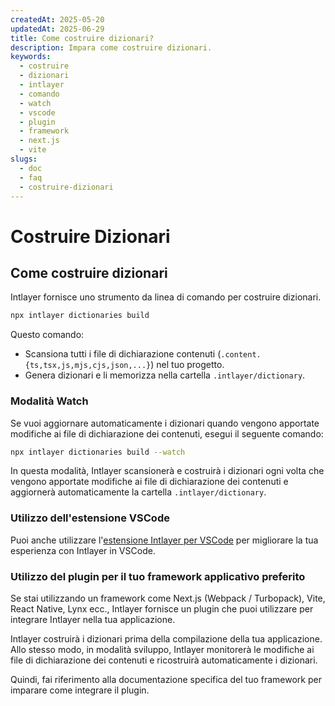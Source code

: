 ```yaml
---
createdAt: 2025-05-20
updatedAt: 2025-06-29
title: Come costruire dizionari?
description: Impara come costruire dizionari.
keywords:
  - costruire
  - dizionari
  - intlayer
  - comando
  - watch
  - vscode
  - plugin
  - framework
  - next.js
  - vite
slugs:
  - doc
  - faq
  - costruire-dizionari
---
```


# Costruire Dizionari

## Come costruire dizionari

Intlayer fornisce uno strumento da linea di comando per costruire dizionari.

```bash
npx intlayer dictionaries build
```

Questo comando:

- Scansiona tutti i file di dichiarazione contenuti (`.content.{ts,tsx,js,mjs,cjs,json,...}`) nel tuo progetto.
- Genera dizionari e li memorizza nella cartella `.intlayer/dictionary`.

### Modalità Watch

Se vuoi aggiornare automaticamente i dizionari quando vengono apportate modifiche ai file di dichiarazione dei contenuti, esegui il seguente comando:

```bash
npx intlayer dictionaries build --watch
```

In questa modalità, Intlayer scansionerà e costruirà i dizionari ogni volta che vengono apportate modifiche ai file di dichiarazione dei contenuti e aggiornerà automaticamente la cartella `.intlayer/dictionary`.

### Utilizzo dell'estensione VSCode

Puoi anche utilizzare l'[estensione Intlayer per VSCode](https://github.com/aymericzip/intlayer/tree/main/docs/it/vs_code_extension.md) per migliorare la tua esperienza con Intlayer in VSCode.

### Utilizzo del plugin per il tuo framework applicativo preferito

Se stai utilizzando un framework come Next.js (Webpack / Turbopack), Vite, React Native, Lynx ecc., Intlayer fornisce un plugin che puoi utilizzare per integrare Intlayer nella tua applicazione.

Intlayer costruirà i dizionari prima della compilazione della tua applicazione.
Allo stesso modo, in modalità sviluppo, Intlayer monitorerà le modifiche ai file di dichiarazione dei contenuti e ricostruirà automaticamente i dizionari.

Quindi, fai riferimento alla documentazione specifica del tuo framework per imparare come integrare il plugin.
